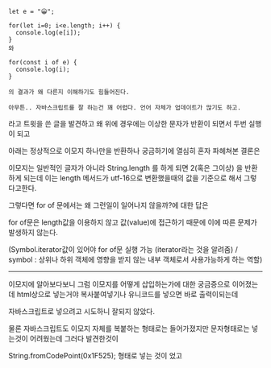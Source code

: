 ```
let e = "😀";

for(let i=0; i<e.length; i++) {
  console.log(e[i]);
}
와

for(const i of e) {
  console.log(i);
}

의 결과가 왜 다른지 이해하기도 힘들어진다.

아무튼.. 자바스크립트를 잘 하는건 꽤 어렵다. 언어 자체가 업데이트가 많기도 하고. 
```
라고 트윗을 쓴 글을 발견하고 왜 위에 경우에는 이상한 문자가 반환이 되면서 두번 실행이 되고 

아래는 정상적으로 이모지 하나만을 반환하나 궁금하기에 열심히 혼자 파헤쳐본 결론은

이모지는 일반적인 글자가 아니라 String.length 를 하게 되면 2(혹은 그이상) 을 반환하게 되는데 이는 length 메서드가 utf-16으로 변환했을때의 값을 기준으로 해서 그렇다고한다.

그렇다면 for of 문에서는 왜 그런일이 일어나지 않을까?에 대한 답은 

for of문은 length값을 이용하지 않고 값(value)에 접근하기 때문에 이에 따른 문제가 발생하지 않는다.

(Symbol.iterator값이 있어야 for of문 실행 가능 (iterator라는 것을 알려줌) / symbol : 상위나 하위 객체에 영향을 받지 않는 내부 객체로서 사용가능하게 하는 역할) 




---------------------------------------------------------------------

이모지에 알아보다보니 그럼 이모지를 어떻게 삽입하는가에 대한 궁금증으로 이어졌는데 html상으로 넣는거야 복사붙여넣기나 유니코드를 넣으면 바로 출력이되는데 

자바스크립트로 넣으려고 시도하니 잘되지 않았다. 

물론 자바스크립트도 이모지 자체를 복붙하는 형태로는 들어가졌지만 문자형태로는 넣는것이 어려웠는데 그러다 발견한것이 

String.fromCodePoint(0x1F525); 형태로 넣는 것이 었고 
